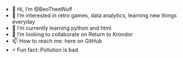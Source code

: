 - 👋 Hi, I’m @BeoTheeWulf
- 👀 I’m interested in retro games, data analytics, learning new things everyday
- 🌱 I’m currently learning python and html
- 💞️ I’m looking to collaborate on Return to Krondor
- 📫 How to reach me: here on GitHub
- ⚡ Fun fact: Pollution is bad

<!---
BeoTheeWulf/BeoTheeWulf is a ✨ special ✨ repository because its `README.md` (this file) appears on your GitHub profile.
You can click the Preview link to take a look at your changes.
--->
